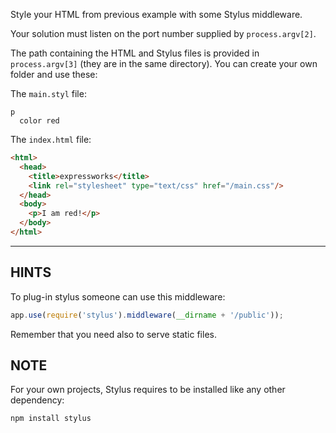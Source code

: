 Style your HTML from previous example with some Stylus middleware.

Your solution must listen on the port number supplied by `process.argv[2]`.

The path containing the HTML and Stylus files is provided in `process.argv[3]`
(they are in the same directory). You can create your own folder and use these:

The `main.styl` file:

```stylus
p
  color red
```

The `index.html` file:

```html
<html>
  <head>
    <title>expressworks</title>
    <link rel="stylesheet" type="text/css" href="/main.css"/>
  </head>
  <body>
    <p>I am red!</p>
  </body>
</html>
```

-----------------------------

## HINTS

To plug-in stylus someone can use this middleware:

```js
app.use(require('stylus').middleware(__dirname + '/public'));
```

Remember that you need also to serve static files.

## NOTE

For your own projects, Stylus requires to be installed like any other
dependency:

```sh
npm install stylus
```
